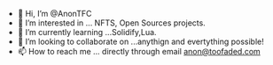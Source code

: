 - 👋 Hi, I’m @AnonTFC
- 👀 I’m interested in ... NFTS, Open Sources projects.
- 🌱 I’m currently learning ...Solidify,Lua.
- 💞️ I’m looking to collaborate on ...anythign and evertything possible!
- 📫 How to reach me ... directly through email anon@toofaded.com

<!---
AnonTFC/AnonTFC is a ✨ special ✨ repository because its `README.md` (this file) appears on your GitHub profile.
You can click the Preview link to take a look at your changes.
--->
